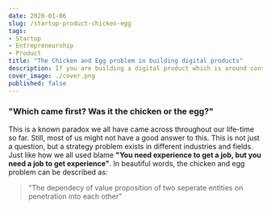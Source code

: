 ```yaml
---
date: 2020-01-06
slug: /startup-product-chicken-egg
tags:
- Startup
- Entrepreneurship
- Product
title: "The Chicken and Egg problem in building digital products"
description: If you are building a digital product which is around content generated by users, you might come across this infamous issue of the chicken and egg. You won't have users till you have contents and you wont have content till you have users.
cover_image: ./cover.png
published: false
---
```

### "Which came first? Was it the chicken or the egg?"

This is a known paradox we all have came across throughout our life-time so far. Still, most of us might not have a good answer to this. This is not just a question, but a strategy problem exists in different industries and fields. Just like how we all used blame **"You need experience to get a job, but you need a job to get experience"**. In beautiful words, the chicken and egg problem can be described as:
> "The dependecy of value proposition of two seperate entities on penetration into each other"